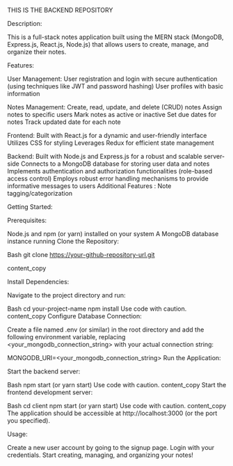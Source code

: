THIS IS THE BACKEND REPOSITORY

Description:

This is a full-stack notes application built using the MERN stack (MongoDB, Express.js, React.js, Node.js) that allows users to create, manage, and organize their notes.

Features:

User Management:
User registration and login with secure authentication (using techniques like JWT and password hashing)
User profiles with basic information

Notes Management:
Create, read, update, and delete (CRUD) notes
Assign notes to specific users
Mark notes as active or inactive
Set due dates for notes
Track updated date for each note

Frontend:
Built with React.js for a dynamic and user-friendly interface
Utilizes CSS for styling
Leverages Redux for efficient state management

Backend:
Built with Node.js and Express.js for a robust and scalable server-side
Connects to a MongoDB database for storing user data and notes
Implements authentication and authorization functionalities (role-based access control)
Employs robust error handling mechanisms to provide informative messages to users
Additional Features :
Note tagging/categorization

Getting Started:

Prerequisites:

Node.js and npm (or yarn) installed on your system
A MongoDB database instance running
Clone the Repository:

Bash
git clone https://your-github-repository-url.git

content_copy

Install Dependencies:

Navigate to the project directory and run:

Bash
cd your-project-name
npm install
Use code with caution.
content_copy
Configure Database Connection:

Create a file named .env (or similar) in the root directory and add the following environment variable, replacing <your_mongodb_connection_string> with your actual connection string:

MONGODB_URI=<your_mongodb_connection_string>
Run the Application:

Start the backend server:

Bash
npm start (or yarn start)
Use code with caution.
content_copy
Start the frontend development server:

Bash
cd client
npm start (or yarn start)
Use code with caution.
content_copy
The application should be accessible at http://localhost:3000 (or the port you specified).

Usage:

Create a new user account by going to the signup page.
Login with your credentials.
Start creating, managing, and organizing your notes!
